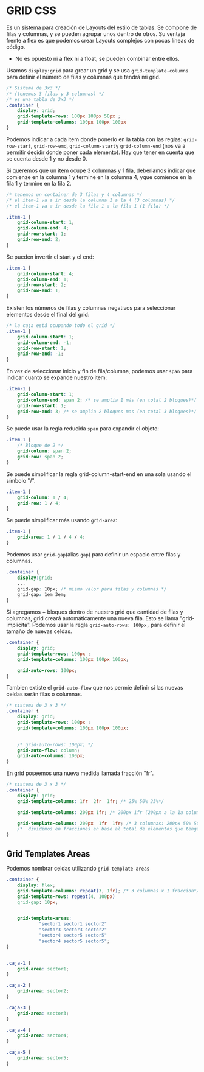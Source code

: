 # GRID CSS 

Es un sistema para creación de Layouts del estilo de tablas. Se compone de filas y columnas, y se pueden agrupar unos dentro de otros. 
Su ventaja frente a flex es que podemos crear Layouts complejos con pocas líneas de código. 

- No es opuesto ni a flex ni a float, se pueden combinar entre ellos. 

Usamos `display:grid` para grear un grid y se usa `grid-template-columns` para definir el número de filas y columnas que tendrá mi grid. 

```css
/* Sistema de 3x3 */
/* (tenemos 3 filas y 3 columnas) */
/* es una tabla de 3x3 */
.container {
    display: grid; 
    grid-template-rows: 100px 100px 50px ;
    grid-template-columns: 100px 100px 100px 
}
```


Podemos indicar a cada item donde ponerlo en la tabla con las reglas: `grid-row-start`, `grid-row-emd`, `grid-column-start`y `grid-column-end` (nos va a permitir decidir donde poner cada elemento).
Hay que tener en cuenta que se cuenta desde 1 y no desde 0. 

Si queremos que un item ocupe 3 columnas y 1 fila, deberiamos indicar que comienze en la columna 1 y termine en la columna 4, yque comience en la fila 1 y termine en la fila 2.




```css 
/* tenemos un container de 3 filas y 4 columnas */
/* el item-1 va a ir desde la columna 1 a la 4 (3 columnas) */
/* el item-1 va a ir desde la fila 1 a la fila 1 (1 fila) */

.item-1 {
    grid-column-start: 1;
    grid-column-end: 4; 
    grid-row-start: 1;
    grid-row-end: 2;
}
```


Se pueden invertir el start y el end:
```css 
.item-1 {
    grid-column-start: 4;
    grid-column-end: 1; 
    grid-row-start: 2;
    grid-row-end: 1;
}
```

Existen los números de filas y columnas negativos para seleccionar elementos desde el final del grid: 
```css 
/* la caja está ocupando todo el grid */
.item-1 {
    grid-column-start: 1;
    grid-column-end: -1; 
    grid-row-start: 1;
    grid-row-end: -1;
}
```


En vez de seleccionar inicio y fin de fila/columna, podemos usar `span` para indicar cuanto se expande nuestro item:
```css 
.item-1 {
    grid-column-start: 1;
    grid-column-end: span 2; /* se amplia 1 más (en total 2 bloques)*/ 
    grid-row-start: 1;
    grid-row-end: 3; /* se amplia 2 bloques mas (en total 3 bloques)*/ 
}
```


Se puede usar la regla reducida `span` para expandir el objeto:
```css 
.item-1 {
    /* Bloque de 2 */
    grid-column: span 2;
    grid-row: span 2;
}
```



Se puede simplificar la regla grid-column-start-end en una sola usando el símbolo "/".
```css 
.item-1 {
    grid-column: 1 / 4;
    grid-row: 1 / 4;
}
```



Se puede simplificar más usando `grid-area`:
```css 
.item-1 {
    grid-area: 1 / 1 / 4 / 4;
}
```



Podemos usar `grid-gap`(alias `gap`) para definir un espacio entre filas y columnas.
```css 
.container {
    display:grid;
    ...
    grid-gap: 10px; /* mismo valor para filas y columnas */
    grid-gap: 1em 3em;
}
```



Si agregamos + bloques dentro de nuestro grid que cantidad de filas y columnas, grid creará automáticamente una nueva fila. Esto se llama "grid-implicita".
Podemos usar la regla `grid-auto-rows: 100px;` para definir el tamaño de nuevas celdas.

```css
.container {
    display: grid; 
    grid-template-rows: 100px ;
    grid-template-columns: 100px 100px 100px;

    grid-auto-rows: 100px;
}
```



Tambien extiste el `grid-auto-flow` que nos permie definir si las nuevas celdas serán filas o columnas. 

```css
/* sistema de 3 x 3 */
.container {
    display: grid; 
    grid-template-rows: 100px ;
    grid-template-columns: 100px 100px 100px;
    

    /* grid-auto-rows: 100px; */
    grid-auto-flow: column;
    grid-auto-columns: 100px;
}
```


En grid poseemos una nueva medida llamada fracción "fr". 

```css
/* sistema de 3 x 3 */
.container {
    display: grid; 
    grid-template-columns: 1fr  2fr  1fr; /* 25% 50% 25%*/

    grid-template-columns: 200px 1fr; /* 200px 1fr (200px a la 1a columna y 1fr a la segunda columna para que ocupe el espacio que quiera) */

    grid-template-columns: 200px  1fr  1fr; /* 3 columnas: 200px 50% 50% (se divide la */
    /*  dividimos en fracciones en base al total de elementos que tengamos */
}
```




## Grid Templates Areas

Podemos nombrar celdas utilizando `grid-template-areas`

```css
.container {
    display: flex; 
    grid-template-columns: repeat(3, 1fr); /* 3 columnas x 1 fraccion*/
    grid-template-rows: repeat(4, 100px)
    grid-gap: 10px; 


    grid-template-areas: 
            "sector1 sector1 sector2"
            "sector3 sector3 sector2"
            "sector4 sector5 sector5"
            "sector4 sector5 sector5";
}


.caja-1 {
    grid-area: sector1;
}

.caja-2 {
    grid-area: sector2;
}

.caja-3 {
    grid-area: sector3;
}

.caja-4 {
    grid-area: sector4;
}

.caja-5 {
    grid-area: sector5;
}
```



<!-- siempre que se trabaje con grid, se trabaja con líneas y cuadrados -->
